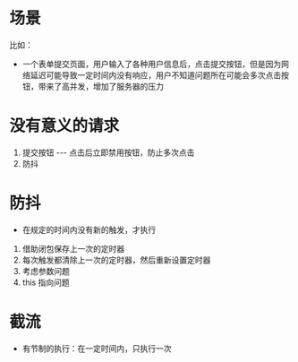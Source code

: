 # 场景
比如：
 - 一个表单提交页面，用户输入了各种用户信息后，点击提交按钮，但是因为网络延迟可能导致一定时间内没有响应，用户不知道问题所在可能会多次点击按钮，带来了高并发，增加了服务器的压力

# 没有意义的请求
1. 提交按钮 --- 点击后立即禁用按钮，防止多次点击
2. 防抖


# 防抖
- 在规定的时间内没有新的触发，才执行

1. 借助闭包保存上一次的定时器
2. 每次触发都清除上一次的定时器，然后重新设置定时器
3. 考虑参数问题
4. this 指向问题


# 截流
- 有节制的执行：在一定时间内，只执行一次